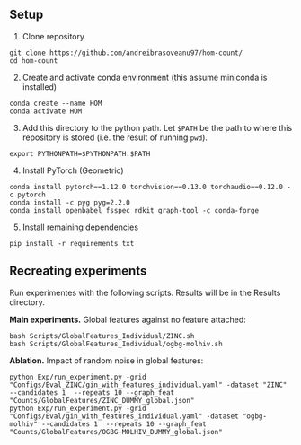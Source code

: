 ## Setup

1. Clone repository
```
git clone https://github.com/andreibrasoveanu97/hom-count/
cd hom-count
```

2. Create and activate conda environment (this assume miniconda is installed)
```
conda create --name HOM
conda activate HOM
```

3. Add this directory to the python path. Let `$PATH` be the path to where this repository is stored (i.e. the result of running `pwd`).
```
export PYTHONPATH=$PYTHONPATH:$PATH
```

4. Install PyTorch (Geometric)
```
conda install pytorch==1.12.0 torchvision==0.13.0 torchaudio==0.12.0 -c pytorch
conda install -c pyg pyg=2.2.0
conda install openbabel fsspec rdkit graph-tool -c conda-forge
```

5. Install remaining dependencies
```
pip install -r requirements.txt
```

## Recreating experiments
Run experimentes with the following scripts. Results will be in the Results directory.

**Main experiments.** Global features against no feature attached:
```
bash Scripts/GlobalFeatures_Individual/ZINC.sh
bash Scripts/GlobalFeatures_Individual/ogbg-molhiv.sh
```

**Ablation.** Impact of random noise in global features:
```
python Exp/run_experiment.py -grid "Configs/Eval_ZINC/gin_with_features_individual.yaml" -dataset "ZINC" --candidates 1  --repeats 10 --graph_feat "Counts/GlobalFeatures/ZINC_DUMMY_global.json"
python Exp/run_experiment.py -grid "Configs/Eval/gin_with_features_individual.yaml" -dataset "ogbg-molhiv" --candidates 1  --repeats 10 --graph_feat "Counts/GlobalFeatures/OGBG-MOLHIV_DUMMY_global.json"
```
